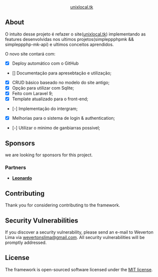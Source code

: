 <p align="center"><a href="https://unixlocal.tk" target="_blank">unixlocal.tk</a></p>

## About

O intuito desse projeto é refazer o site(<a href="https://github.com/Unix-User/MP_unixlocal" target="_blank">unixlocal.tk</a>) implementando as
features desenvolvidas nos ultimos projetos(simpleppphpmk && simpleppphp-mk-api)
e ultimos conceitos aprendidos.

O novo site contará com:

- [x] Deploy automático com o GitHub
- [] Documentação para apresebtação e utilização;
- [x] CRUD básico baseado no modelo do site antigo;
- [x] Opção para utilizar com Sqlite;
- [x] Feito com Laravel 9;
- [x] Template atualizado para o front-end;
- [-] Implementação do intergram;
- [x] Melhorias para o sistema de login & authentication;
- [-] Utilizar o minimo de ganbiarras possivel;

## Sponsors

we are looking for sponsors for this project.

### Partners
- **[Leonardo](mailto:leonardo.85.rodrigues@gmail.com)**

## Contributing

Thank you for considering contributing to the framework.

## Security Vulnerabilities

If you discover a security vulnerability, please send an e-mail to Weverton Lima via [wevertonslima@gmail.com](mailto:wevertonslima@gmail.com). All security vulnerabilities will be promptly addressed.

## License

The framework is open-sourced software licensed under the [MIT license](https://opensource.org/licenses/MIT).
